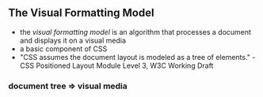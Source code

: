 ## The Visual Formatting Model

- the *visual formatting model* is an algorithm that processes a document and displays it on a visual media
- a basic component of CSS
- "CSS assumes the document layout is modeled as a tree of elements." - CSS Positioned Layout Module Level 3, W3C Working Draft


### document tree => visual media
